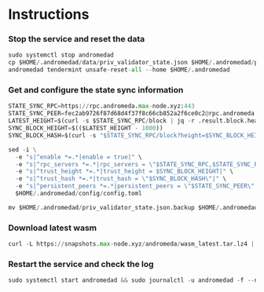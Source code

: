 # Instructions
### Stop the service and reset the data
```python
sudo systemctl stop andromedad
cp $HOME/.andromedad/data/priv_validator_state.json $HOME/.andromedad/priv_validator_state.json.backup
andromedad tendermint unsafe-reset-all --home $HOME/.andromedad
```
### Get and configure the state sync information
```python
STATE_SYNC_RPC=https://rpc.andromeda.max-node.xyz:443
STATE_SYNC_PEER=fec2ab9726f87d68d4f37f8c66cb852a2f6ce0c2@rpc.andromeda.max-node.xyz:47656
LATEST_HEIGHT=$(curl -s $STATE_SYNC_RPC/block | jq -r .result.block.header.height)
SYNC_BLOCK_HEIGHT=$(($LATEST_HEIGHT - 1000))
SYNC_BLOCK_HASH=$(curl -s "$STATE_SYNC_RPC/block?height=$SYNC_BLOCK_HEIGHT" | jq -r .result.block_id.hash)

sed -i \
  -e "s|^enable *=.*|enable = true|" \
  -e "s|^rpc_servers *=.*|rpc_servers = \"$STATE_SYNC_RPC,$STATE_SYNC_RPC\"|" \
  -e "s|^trust_height *=.*|trust_height = $SYNC_BLOCK_HEIGHT|" \
  -e "s|^trust_hash *=.*|trust_hash = \"$SYNC_BLOCK_HASH\"|" \
  -e "s|^persistent_peers *=.*|persistent_peers = \"$STATE_SYNC_PEER\"|" \
  $HOME/.andromedad/config/config.toml

mv $HOME/.andromedad/priv_validator_state.json.backup $HOME/.andromedad/data/priv_validator_state.json
```

### Download latest wasm
```python
curl -L https://snapshots.max-node.xyz/andromeda/wasm_latest.tar.lz4 | lz4 -dc - | tar -xf - -C $HOME/.andromedad
```
### Restart the service and check the log
```python
sudo systemctl start andromedad && sudo journalctl -u andromedad -f --no-hostname -o cat
```
